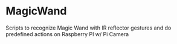 # MagicWand
Scripts to recognize Magic Wand with IR reflector gestures and do predefined actions on Raspberry PI w/ Pi Camera

